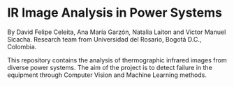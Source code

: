 # IR Image Analysis in Power Systems

By David Felipe Celeita, Ana María Garzón, Natalia Laiton and Victor Manuel Sicacha. Research team from Universidad del Rosario, Bogotá D.C., Colombia.

This repository contains the analysis of thermographic infrared images from diverse power systems. The aim of the project is to detect failure in the equipment through Computer Vision and Machine Learning methods. 





